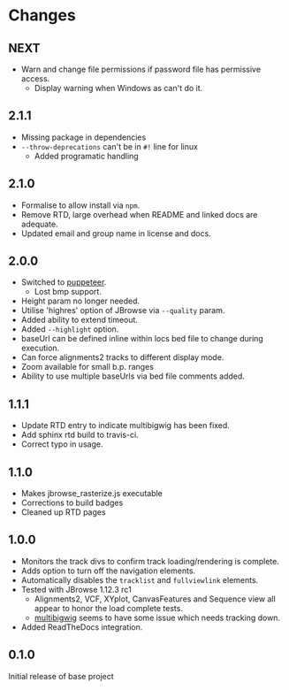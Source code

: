 # Changes

## NEXT

* Warn and change file permissions if password file has permissive access.
  * Display warning when Windows as can't do it.

## 2.1.1

* Missing package in dependencies
* `--throw-deprecations` can't be in `#!` line for linux
  * Added programatic handling

## 2.1.0

* Formalise to allow install via `npm`.
* Remove RTD, large overhead when README and linked docs are adequate.
* Updated email and group name in license and docs.

## 2.0.0

* Switched to [puppeteer](https://github.com/GoogleChrome/puppeteer).
  * Lost bmp support.
* Height param no longer needed.
* Utilise 'highres' option of JBrowse via `--quality` param.
* Added ability to extend timeout.
* Added `--highlight` option.
* baseUrl can be defined inline within locs bed file to change during execution.
* Can force alignments2 tracks to different display mode.
* Zoom available for small b.p. ranges
* Ability to use multiple baseUrls via bed file comments added.

## 1.1.1

* Update RTD entry to indicate multibigwig has been fixed.
* Add sphinx rtd build to travis-ci.
* Correct typo in usage.

## 1.1.0

* Makes jbrowse_rasterize.js executable
* Corrections to build badges
* Cleaned up RTD pages

## 1.0.0

* Monitors the track divs to confirm track loading/rendering is complete.
* Adds option to turn off the navigation elements.
* Automatically disables the `tracklist` and `fullviewlink` elements.
* Tested with JBrowse 1.12.3 rc1
  * Alignments2, VCF, XYplot, CanvasFeatures and Sequence view all appear to honor the load complete tests.
  * [multibigwig](https://github.com/elsiklab/multibigwig) seems to have some issue which needs tracking down.
* Added ReadTheDocs integration.

## 0.1.0

Initial release of base project
